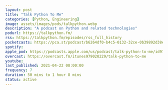 ```yaml
---
layout: post
title: "Talk Python To Me"
categories: [Python, Engineering]
image: assets/images/pods/talkpython.webp
description: "A podcast on Python and related technologies"
podurl: https://talkpython.fm/
rss: https://talkpython.fm/episodes/rss_full_history
pocketcasts: https://pca.st/podcast/b6264df0-b4c5-0132-32ce-0b39892d38e0
spotify:
apple_pod: https://podcasts.apple.com/us/podcast/talk-python-to-me/id979020229
overcast: https://overcast.fm/itunes979020229/talk-python-to-me
youtube:
last_published: 2021-04-22 08:00:00
frequency: 7
duration: 50 mins to 1 hour 8 mins
status: active
---
```

